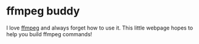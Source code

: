 ffmpeg buddy
============

I love [ffmpeg](https://ffmpeg.org/) and always forget how to use it. This little webpage hopes to help you build ffmpeg commands!
